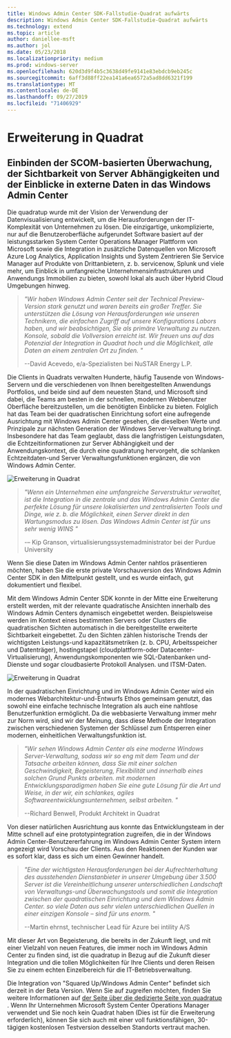 ```yaml
---
title: Windows Admin Center SDK-Fallstudie-Quadrat aufwärts
description: Windows Admin Center SDK-Fallstudie-Quadrat aufwärts
ms.technology: extend
ms.topic: article
author: daniellee-msft
ms.author: jol
ms.date: 05/23/2018
ms.localizationpriority: medium
ms.prod: windows-server
ms.openlocfilehash: 620d3d9f4b5c3638d49fe9141e83ebdcb9eb245c
ms.sourcegitcommit: 6aff3d88ff22ea141a6ea6572a5ad8dd6321f199
ms.translationtype: MT
ms.contentlocale: de-DE
ms.lasthandoff: 09/27/2019
ms.locfileid: "71406929"
---
```

# <a name="squared-up-extension"></a>Erweiterung in Quadrat

## <a name="bringing-scom-based-monitoring-server-dependency-visibility-and-external-data-insights-into-windows-admin-center"></a>Einbinden der SCOM-basierten Überwachung, der Sichtbarkeit von Server Abhängigkeiten und der Einblicke in externe Daten in das Windows Admin Center

Die quadratup wurde mit der Vision der Verwendung der Datenvisualisierung entwickelt, um die Herausforderungen der IT-Komplexität von Unternehmen zu lösen. Die einzigartige, unkomplizierte, nur auf die Benutzeroberfläche aufgerundet Software basiert auf der leistungsstarken System Center Operations Manager Plattform von Microsoft sowie die Integration in zusätzliche Datenquellen von Microsoft Azure Log Analytics, Application Insights und System Zentrieren Sie Service Manager auf Produkte von Drittanbietern, z. b. servicenow, Splunk und viele mehr, um Einblick in umfangreiche Unternehmensinfrastrukturen und Anwendungs Immobilien zu bieten, sowohl lokal als auch über Hybrid Cloud Umgebungen hinweg.

> <cite>"Wir haben Windows Admin Center seit der Technical Preview-Version stark genutzt und waren bereits ein großer Treffer. Sie unterstützen die Lösung von Herausforderungen wie unseren Technikern, die einfachen Zugriff auf unsere Konfigurations Labors haben, und wir beabsichtigen, Sie als primäre Verwaltung zu nutzen. Konsole, sobald die Vollversion erreicht ist. Wir freuen uns auf das Potenzial der Integration in Quadrat hoch und die Möglichkeit, alle Daten an einem zentralen Ort zu finden. "</cite>
>
> --David Acevedo, e/a-Spezialisten bei NuSTAR Energy L.P.

Die Clients in Quadrats verwalten Hunderte, häufig Tausende von Windows-Servern und die verschiedenen von Ihnen bereitgestellten Anwendungs Portfolios, und beide sind auf dem neuesten Stand, und Microsoft sind dabei, die Teams am besten in der schnellen, modernen Webbenutzer Oberfläche bereitzustellen, um die benötigten Einblicke zu bieten. Folglich hat das Team bei der quadratischen Einrichtung sofort eine aufregende Ausrichtung mit Windows Admin Center gesehen, die dieselben Werte und Prinzipale zur nächsten Generation der Windows Server-Verwaltung bringt. Insbesondere hat das Team geglaubt, dass die langfristigen Leistungsdaten, die Echtzeitinformationen zur Server Abhängigkeit und der Anwendungskontext, die durch eine quadratung hervorgeht, die schlanken Echtzeitdaten-und Server Verwaltungsfunktionen ergänzen, die von Windows Admin Center.

![Erweiterung in Quadrat](../../media/extend-case-study-squared-up/squared-up-1.png)

> <cite>"Wenn ein Unternehmen eine umfangreiche Serverstruktur verwaltet, ist die Integration in die zentrale und das Windows Admin Center die perfekte Lösung für unsere lokalisierten und zentralisierten Tools und Dinge, wie z. b. die Möglichkeit, einen Server direkt in den Wartungsmodus zu lösen. Das Windows Admin Center ist für uns sehr wenig WINS "</cite>
>
> -– Kip Granson, virtualisierungssystemadministrator bei der Purdue University

Wenn Sie diese Daten im Windows Admin Center nahtlos präsentieren möchten, haben Sie die erste private Vorschauversion des Windows Admin Center SDK in den Mittelpunkt gestellt, und es wurde einfach, gut dokumentiert und flexibel.

Mit dem Windows Admin Center SDK konnte in der Mitte eine Erweiterung erstellt werden, mit der relevante quadratische Ansichten innerhalb des Windows Admin Centers dynamisch eingebettet werden. Beispielsweise werden im Kontext eines bestimmten Servers oder Clusters die quadratischen Sichten automatisch in die bereitgestellte erweiterte Sichtbarkeit eingebettet. Zu den Sichten zählen historische Trends der wichtigsten Leistungs-und kapazitätsmetriken (z. b. CPU, Arbeitsspeicher und Datenträger), hostingstapel (cloudplattform-oder Datacenter-Virtualisierung), Anwendungskomponenten wie SQL-Datenbanken und-Dienste und sogar cloudbasierte Protokoll Analysen. und ITSM-Daten.

![Erweiterung in Quadrat](../../media/extend-case-study-squared-up/squared-up-2.png)

In der quadratischen Einrichtung und im Windows Admin Center wird ein modernes Webarchitektur-und-Entwurfs Ethos gemeinsam genutzt, das sowohl eine einfache technische Integration als auch eine nahtlose Benutzerfunktion ermöglicht. Da die webbasierte Verwaltung immer mehr zur Norm wird, sind wir der Meinung, dass diese Methode der Integration zwischen verschiedenen Systemen der Schlüssel zum Entsperren einer modernen, einheitlichen Verwaltungsfunktion ist.

> <cite>"Wir sehen Windows Admin Center als eine moderne Windows Server-Verwaltung, sodass wir so eng mit dem Team und der Tatsache arbeiten können, dass Sie mit einer solchen Geschwindigkeit, Begeisterung, Flexibilität und innerhalb eines solchen Grund Punkts arbeiten. mit modernen Entwicklungsparadigmen haben Sie eine gute Lösung für die Art und Weise, in der wir, ein schlankes, agiles Softwareentwicklungsunternehmen, selbst arbeiten. "</cite>
>
> --Richard Benwell, Produkt Architekt in Quadrat

Von dieser natürlichen Ausrichtung aus konnte das Entwicklungsteam in der Mitte schnell auf eine prototypintegration zugreifen, die in der Windows Admin Center-Benutzererfahrung im Windows Admin Center System intern angezeigt wird Vorschau der Clients. Aus den Reaktionen der Kunden war es sofort klar, dass es sich um einen Gewinner handelt.

> <cite>"Eine der wichtigsten Herausforderungen bei der Aufrechterhaltung des ausstehenden Dienstanbieter in unserer Umgebung über 3.500 Server ist die Vereinheitlichung unserer unterschiedlichen Landschaft von Verwaltungs-und Überwachungstools und somit die Integration zwischen der quadratischen Einrichtung und dem Windows Admin Center. so viele Daten aus sehr vielen unterschiedlichen Quellen in einer einzigen Konsole – sind für uns enorm. "</cite>
>
> --Martin ehrnst, technischer Lead für Azure bei intility A/S

Mit dieser Art von Begeisterung, die bereits in der Zukunft liegt, und mit einer Vielzahl von neuen Features, die immer noch im Windows Admin Center zu finden sind, ist die quadratup in Bezug auf die Zukunft dieser Integration und die tollen Möglichkeiten für Ihre Clients und deren Reisen Sie zu einem echten Einzelbereich für die IT-Betriebsverwaltung.

Die Integration von "Squared Up/Windows Admin Center" befindet sich derzeit in der Beta Version. Wenn Sie auf zugreifen möchten, finden Sie weitere Informationen auf [der Seite über die dedizierte Seite von quadratup](https://squaredup.com/product/honolulu/windows-admin-center-extension/?utm_source=microsoft-wac&utm_medium=public-relations&utm_campaign=honolulu) . Wenn Ihr Unternehmen Microsoft System Center Operations Manager verwendet und Sie noch kein Quadrat haben (Dies ist für die Erweiterung erforderlich), können Sie sich auch mit einer voll funktionsfähigen, 30-tägigen kostenlosen Testversion desselben Standorts vertraut machen. 
